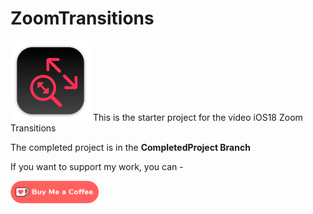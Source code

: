 # ZoomTransitions

![mac128](Images/mac128.png) This is the starter project for the video iOS18 Zoom Transitions

The completed project is in the **CompletedProject Branch**



If you want to support my work, you can - </br>

<a href='https://ko-fi.com/Z8Z22WRVG' target='_blank'><img height='36' style='border:0px;height:36px;' src='Images/kofi3.png' border='0' alt='Buy Me a Coffee at ko-fi.com' /></a>

